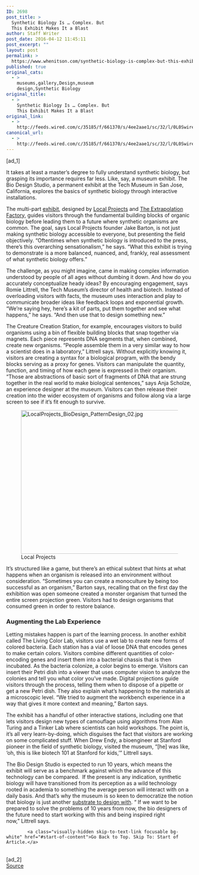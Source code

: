 ```yaml
---
ID: 2698
post_title: >
  Synthetic Biology Is … Complex. But
  This Exhibit Makes It a Blast
author: Staff Writer
post_date: 2016-04-12 11:45:11
post_excerpt: ""
layout: post
permalink: >
  https://www.whenitson.com/synthetic-biology-is-complex-but-this-exhibit-makes-it-a-blast/
published: true
original_cats:
  - >
    museums,gallery,Design,museum
    design,Synthetic Biology
original_title:
  - >
    Synthetic Biology Is … Complex. But
    This Exhibit Makes It a Blast
original_link:
  - >
    http://feeds.wired.com/c/35185/f/661370/s/4ee2aae1/sc/32/l/0L0Swired0N0C20A160C0A40Cbio0Edesign0Estudio0Etech0Emuseum0C/story01.htm
canonical_url:
  - >
    http://feeds.wired.com/c/35185/f/661370/s/4ee2aae1/sc/32/l/0L0Swired0N0C20A160C0A40Cbio0Edesign0Estudio0Etech0Emuseum0C/story01.htm
---
```

 [ad_1]
<br><div id=""><p>It takes at least a master’s degree to fully understand synthetic biology, but grasping its importance requires far less. Like, say, a museum exhibit. The Bio Design Studio, a permanent exhibit at the Tech Museum in San Jose, California, explores the basics of synthetic biology through interactive installations.</p>
<p>The multi-part <a href="http://www.thetech.org/" target="_blank">exhibit</a>, designed by <a href="http://localprojects.net/" target="_blank">Local Projects</a> and <a href="http://www.extrapolationfactory.com/" target="_blank">The Extrapolation Factory</a>, guides visitors through the fundamental building blocks of organic biology before leading them to a future where synthetic organisms are common. The goal, says Local Projects founder Jake Barton, is not just making synthetic biology accessible to everyone, but presenting the field objectively. “Oftentimes when synthetic biology is introduced to the press, there’s this overarching sensationalism,” he says. “What this exhibit is trying to demonstrate is a more balanced, nuanced, and, frankly, real assessment of what synthetic biology offers.”</p>
<p>The challenge, as you might imagine, came in making complex information understood by people of all ages without dumbing it down. And how do you accurately conceptualize heady ideas? By encouraging engagement, says Romie Littrell, the Tech Museum’s director of health and biotech. Instead of overloading visitors with facts, the museum uses interaction and play to communicate broader ideas like feedback loops and exponential growth. “We’re saying hey, here’s a kit of parts, put them together and see what happens,” he says. “And then use that to design something new.”</p>
<p>The Creature Creation Station, for example, encourages visitors to build organisms using a bin of flexible building blocks that snap together via magnets. Each piece represents DNA segments that, when combined, create new organisms. “People assemble them in a very similar way to how a scientist does in a laboratory,” <span>Littrell</span> says. Without explicitly knowing it, visitors are creating a syntax for a biological program, with the bendy blocks serving as a proxy for genes. Visitors can manipulate the quantity, function, and timing of how each gene is expressed in their organism. “Those are abstractions of basic sort of fragments of DNA that are strung together in the real world to make biological sentences,” says Anja Scholze, an experience designer at the museum. Visitors can then release their creation into the wider ecosystem of organisms and follow along via a large screen to see if it’s fit enough to survive.</p>
<figure attachment_2000232="" class="wp-caption landscape alignnone fader relative" data-js="fader"><a href="http://www.wired.com/wp-content/uploads/2016/04/LocalProjects_BioDesign_PatternDesign_02.jpg"><img class="size-default-top-art wp-image-2000232" src="http://www.whenitson.com/wp-content/uploads/2016/04/Synthetic-Biology-Is-Complex-But-This-Exhibit-Makes-It-a-Blast.jpg" alt="LocalProjects_BioDesign_PatternDesign_02.jpg" width="582" height="388"/></a><figcaption class="wp-caption-text link-underline"><span class="credit link-underline-sm"><span aria-hidden="true" class="ui ui ui-photo inline-block ui-credit relative opacity-6 marg-r-sm marg-l-sm no-caption"/>Local Projects</span></figcaption></figure><p>It’s structured like a game, but there’s an ethical subtext that hints at what happens when an organism is released into an environment without consideration. “Sometimes you can create a monoculture by being too successful as an organism,” Barton says, recalling that on the first day the exhibition was open someone created a monster organism that turned the entire screen projection green. Visitors had to design organisms that consumed green in order to restore balance.</p>
<h3>Augmenting the Lab Experience</h3>
<p>Letting mistakes happen is part of the learning process. In another exhibit called The Living Color Lab, visitors use a wet lab to create new forms of colored bacteria. Each station has a vial of loose DNA that encodes genes to make certain colors. Visitors combine different quantities of color-encoding genes and insert them into a bacterial chassis that is then incubated. As the bacteria colonize, a color begins to emerge. Visitors can insert their Petri dish into a viewer that uses computer vision to analyze the colonies and tell you what color you’ve made. Digital projections guide visitors through the process, telling them when to dispose of a pipette or get a new Petri dish. They also explain what’s happening to the materials at a microscopic level. “We tried to augment the workbench experience in a way that gives it more context and meaning,” Barton says.</p>
<p>The exhibit has a handful of other interactive stations, including one that lets visitors design new types of camouflage using algorithms from Alan Turing and a Tinker Lab where scientists can hold workshops. The point is, it’s all very learn-by-doing, which disguises the fact that visitors are working on some complicated stuff. When Drew Endy, a bioengineer at Stanford pioneer in the field of synthetic biology, visited the museum, “[he] was like, ‘oh, this is like biotech 101 at Stanford for kids,’” <span>Littrell</span> says.</p>
<p>The Bio Design Studio is expected to run 10 years, which means the exhibit will serve as a benchmark against which the advance of this technology can be compared.  If the present is any indication, synthetic biology will have transitioned from its perception as a wild technology rooted in academia to something the average person will interact with on a daily basis. And that’s why the museum is so keen to democratize the notion that biology is just another <a href="http://www.wired.com/2015/11/move-over-jony-ivebiologists-are-the-next-rock-star-designers/" target="_blank">substrate to design with</a>. “ If we want to be prepared to solve the problems of 10 years from now, the bio designers of the future need to start working with this and being inspired right now,” <span>Littrell</span> says.</p>

			<a class="visually-hidden skip-to-text-link focusable bg-white" href="#start-of-content">Go Back to Top. Skip To: Start of Article.</a>

			
</div>
<br>[ad_2]
<br><a href="http://feeds.wired.com/c/35185/f/661370/s/4ee2aae1/sc/32/l/0L0Swired0N0C20A160C0A40Cbio0Edesign0Estudio0Etech0Emuseum0C/story01.htm">Source </a>